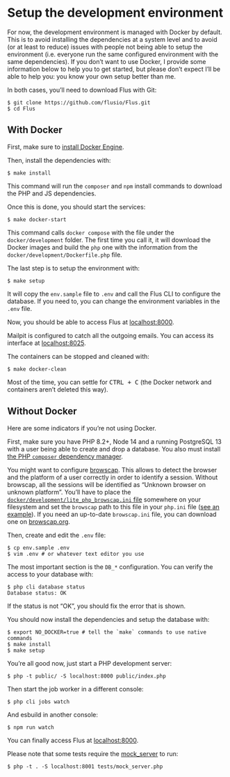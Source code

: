 # Setup the development environment

For now, the development environment is managed with Docker by default. This is
to avoid installing the dependencies at a system level and to avoid (or at
least to reduce) issues with people not being able to setup the environment
(i.e. everyone run the same configured environment with the same dependencies).
If you don’t want to use Docker, I provide some information below to help you
to get started, but please don’t expect I’ll be able to help you: you know your
own setup better than me.

In both cases, you’ll need to download Flus with Git:

```console
$ git clone https://github.com/flusio/Flus.git
$ cd Flus
```

## With Docker

First, make sure to [install Docker Engine](https://docs.docker.com/engine/install/).

Then, install the dependencies with:

```console
$ make install
```

This command will run the `composer` and `npm` install commands to download the
PHP and JS dependencies.

Once this is done, you should start the services:

```console
$ make docker-start
```

This command calls `docker compose` with the file under the `docker/development` folder.
The first time you call it, it will download the Docker images and build the
`php` one with the information from the `docker/development/Dockerfile.php` file.

The last step is to setup the environment with:

```console
$ make setup
```

It will copy the `env.sample` file to `.env` and call the Flus CLI to
configure the database. If you need to, you can change the environment
variables in the `.env` file.

Now, you should be able to access Flus at [localhost:8000](http://localhost:8000).

Mailpit is configured to catch all the outgoing emails.
You can access its interface at [localhost:8025](http://localhost:8025).

The containers can be stopped and cleaned with:

```console
$ make docker-clean
```

Most of the time, you can settle for <kbd>CTRL + C</kbd> (the Docker network
and containers aren’t deleted this way).

## Without Docker

Here are some indicators if you’re not using Docker.

First, make sure you have PHP 8.2+, Node 14 and a running PostgreSQL 13 with a
user being able to create and drop a database. You also must install [the PHP
`composer` dependency manager](https://getcomposer.org/).

You might want to configure [browscap](https://www.php.net/manual/fr/misc.configuration.php#ini.browscap).
This allows to detect the browser and the platform of a user correctly in order
to identify a session. Without browscap, all the sessions will be identified as
“Unknown browser on unknown platform”.
You’ll have to place the [`docker/development/lite_php_browscap.ini` file](/docker/development/lite_php_browscap.ini)
somewhere on your filesystem and set the `browscap` path to this file in your
`php.ini` file ([see an example](/docker/development/php-ext-browscap.ini)). If you need
an up-to-date `browscap.ini` file, you can download one on [browscap.org](https://browscap.org/).

Then, create and edit the `.env` file:

```console
$ cp env.sample .env
$ vim .env # or whatever text editor you use
```

The most important section is the `DB_*` configuration. You can verify the
access to your database with:

```console
$ php cli database status
Database status: OK
```

If the status is not “OK”, you should fix the error that is shown.

You should now install the dependencies and setup the database with:

```console
$ export NO_DOCKER=true # tell the `make` commands to use native commands
$ make install
$ make setup
```

You’re all good now, just start a PHP development server:

```console
$ php -t public/ -S localhost:8000 public/index.php
```

Then start the job worker in a different console:

```console
$ php cli jobs watch
```

And esbuild in another console:

```console
$ npm run watch
```

You can finally access Flus at [localhost:8000](http://localhost:8000).

Please note that some tests require the [mock\_server](/tests/mock_server.php)
to run:

```console
$ php -t . -S localhost:8001 tests/mock_server.php
```
